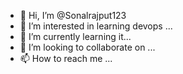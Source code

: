 - 👋 Hi, I’m @Sonalrajput123
- 👀 I’m interested in learning devops ...
- 🌱 I’m currently learning it...
- 💞️ I’m looking to collaborate on ...
- 📫 How to reach me ...

<!---
Sonalrajput123/Sonalrajput123 is a ✨ special ✨ repository because its `README.md` (this file) appears on your GitHub profile.
You can click the Preview link to take a look at your changes.
--->
